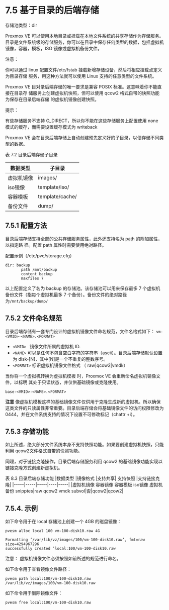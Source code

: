 # 7.5 基于目录的后端存储

存储池类型：dir

Proxmox VE 可以使用本地目录或挂载在本地文件系统的共享存储作为存储服务。目录是文件系统级的存储服务，你可以在目录中保存任何类型的数据，包括虚拟机镜像，容器，模板，ISO 镜像或虚拟机备份文件。

注意：

你可以通过 linux 配置文件/etc/fstab 挂载新增存储设备，然后将相应挂载点定义为目录存储
服务，用这种方法就可以使用 Linux 支持的任意类型的文件系统。

Proxmox VE 目对录后端存储的唯一要求是兼容 POSIX 标准。这意味着你不能直接在目录存
储服务上创建虚拟机快照，但可以使用 qcow2 格式自带的快照功能为保存在目录后端存储
的虚拟机镜像创建快照。

提示：

有些存储服务不支持 O_DIRECT，所以你不能在这些存储服务上配置使用 none 模式的缓存，而需要设置缓存模式为 writeback

Proxmox VE 会在目录后端存储上自动创建预先定义好的子目录，以便存储不同类型的数据。

表 7.2 目录后端存储子目录

|数据类型|子目录|
|-------|------|
|虚拟机镜像|images/<vmid>|
|iso镜像|template/iso/|
|容器模板|template/cache/|
|备份文件|dump/|


## 7.5.1 配置方法

目录后端存储支持全部的公共存储服务属性，此外还支持名为 path 的附加属性，以指定路
径。配置 path 属性时需要使用绝对路径。

配置示例（/etc/pve/storage.cfg）
```
dir: backup
       path /mnt/backup
       content backup
       maxfiles 7
```

以上配置定义了名为 backup 的存储池。该存储池可以用来保存最多 7 个虚拟机备份文件（指每个虚拟机最多 7 个备份）。备份文件的绝对路径为`/mnt/backup/dump/`

## 7.5.2 文件命名规范

目录后端存储有一套专门设计的虚拟机镜像文件命名规范，文件名格式如下：
`vm-<VMID>-<NAME>.<FORMAT>`

- `<VMID> ` 镜像文件所属的虚拟机 ID.
- `<NAME>` 可以是任何不包含空白字符的字符串（ascii）。目录后端存储默认设置为 disk-[N]，其中[N]是一个不重复的整数序号。
- `<FORMAT>` 标识虚拟机镜像文件格式 （ raw|qcow2|vmdk）


当你将一个虚拟机转换为虚拟机模板 时，Proxmox VE 会重新命名虚拟机镜像文件，以标明
其处于只读状态，并仅供基础镜像或克隆使用。

`base-<VMID>-<NAME>.<FORMAT>`

**注意**
像虚拟机模板这样的基础镜像文件仅供用于克隆生成新的虚拟机。所以确保这类文件的只读属性非常重要。目录后端存储会将基础镜像文件的访问权限修改为 0444，并在文件系统支持的情况下设置不可修改标记（chattr +i）。


## 7.5.3 存储功能

如上所述，绝大部分文件系统本身不支持快照功能。如果要创建虚拟机快照，只能利用 qcow2文件格式自带的快照功能。

同理，对于链接克隆操作，目录后端存储服务利用 qcow2 的基础镜像功能实现以链接克隆方式创建新虚拟机。

表 8.3 目录后端存储功能
|数据类型 |镜像格式 |支持共享| 支持快照 |支持链接克隆|
|-----|-----|-----|----|-----|
|虚拟机镜像 容器镜像 容器模板 iso镜像 虚拟机备份 snipptes|raw qcow2 vmdk subvol|否|qcow2|qcow2|

## 7.5.4. 示例

如下命令用于在 local 存储池上创建一个 4GB 的磁盘镜像：
```
pvesm alloc local 100 vm-100-disk10.raw 4G

Formatting ’/var/lib/vz/images/100/vm-100-disk10.raw’, fmt=raw size=4294967296
successfully created ’local:100/vm-100-disk10.raw
```

注意：
虚拟机镜像文件必须按照如前所述的规范进行命名。


如下命令用于查看镜像文件路径：
```
pvesm path local:100/vm-100-disk10.raw
/var/lib/vz/images/100/vm-100-disk10.raw
```
如下命令用于删除镜像文件：
```
pvesm free local:100/vm-100-disk10.raw
```

